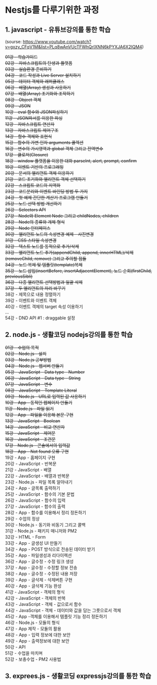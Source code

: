 # Nestjs를 다루기위한 과정
## 1.  javascript - 유튜브강의를 통한 학습
(sourse: https://www.youtube.com/watch?v=gxzy_CFqV1M&list=PLq8wAnVUcTFWhQrIXNN6kPYXJA6X2IQM4)

~~01강 - 학습가이드   
02강 - 자바스크립트의 탄생과 플랫폼    
03강 - 실습환경 준비하기  
04강 - 코드 작성과 Live Server 설치하기  
05강 - 데이터 객체와 래퍼클래스  
06강 - 배열(Array) 생성과 사용하기  
07강 - 배열(Array) 초기화와 조작하기  
08강 - Object 객체  
09강 - JSON    
10강 - eval 함수와 JSON파싱하기  
11강 - JSON파서를 이용한 파싱  
12강 - 자바스크립트 연산자  
13강 - 자바스크립트 제어구조  
14강 - 함수 객체와 표현식  
15강 - 함수의 가변 인자 arguments 콜렉션  
16강 - 변수의 가시영역과 global 객체 그리고 전역변수  
17강 - 클로저(Closure)  
18강 - window 플랫폼을 이용한 대화 parseInt, alert, prompt, confirm  
19강 - 이벤트 기반의 프로그래밍  
20강 - 문서의 엘리먼트 객체 이용하기  
21강 - 코드 초기화와 엘리먼트 객체 선택하기  
22강 - 스크립트 코드의 지역화  
23강 - 코드분리와 이벤트 바인딩 방법 두 가지  
24강 - 첫 예제 간단한 계산기 프로그램 만들기  
25강 - 노드 선택 방법 개선하기  
26강 - Selectors API  
27강 - Node와 Element Node 그리고 childNodes, children  
28강 - Node의 종류와 개체 형식  
29강 - Node 인터페이스  
30강 - 엘리먼트 노드의 속성변경 예제 - 사진변경  
31강 - CSS 스타일 속성변경  
32강 - 텍스트 노드를 동적으로 추가/삭제  
33강 - 엘리먼트 노드 추가(appendChild, append, innerHTML)/삭제(removeChild, remove) 그리고 주의할 점들  
34강 - 노드 복제 및 템플릿(template)복제  
35강 - 노드 삽입(insertBefore, insertAdjacentElement), 노드 순회(firstChild, previousSibli)    
36강 - 다중 엘리먼트 선택방법과 일괄 삭제  
37강 - 두 엘리먼트의 자리 바꾸기~~    
38강 - 제목으로 내용 정렬하기  
39강 - 이벤트와 이벤트 객체  
40강 - 이벤트 객체의 target 속성 이용하기  
...  
54강 - DND API #1 : draggable 설정  



## 2.  node.js - 생활코딩 nodejs강의를 통한 학습 

~~01강 - 수업의 목적  
02강 - Node.js - 설치  
03강 - Node.js 공부방법  
04강 - Node.js - 웹서버 만들기  
05강 - JavaScript - Data type - Number  
06강 - JavaScript - Data type - String  
07강 - JavaScript - 변수  
08강 - JavaScript - Template Literal  
09강 - Node.js - URL로 입력된 값 사용하기  
10강 - App - 동적인 웹페이지 만들기  
11강 - Node.js - 파일 읽기  
12강 - App - 파일을 이용해 본문 구현  
13강 - JavaScript - Boolean  
14강 - JavaScript - 비교 연산자  
15강 - JavaScript - 제어문  
16강 - JavaScript - 조건문  
17강 - Node.js - 콘솔에서의 입력값    
18강 - App - Not found 오류 구현~~  
19강 - App - 홈페이지 구현  
20강 - JavaScript - 반복문  
21강 - JavaScript - 배열  
22강 - JavaScript - 배열과 반복문  
23강 - Node.js - 파일 목록 알아내기  
24강 - App - 글목록 출력하기  
25강 - JavaScript - 함수의 기본 문법  
26강 - JavaScript - 함수의 입력    
27강 - JavaScript - 함수의 출력  
28강 - App - 함수를 이용해서 정리 정돈하기  
29강 - 수업의 정상  
30강 - Node.js - 동기와 비동기 그리고 콜백  
31강 - Node.js - 패키지 매니저와 PM2  
32강 - HTML - Form  
33강 - App - 글생성 UI 만들기  
34강 - App - POST 방식으로 전송된 데이터 받기  
35강 - App - 파일생성과 리다이렉션  
36강 - App - 글수정 - 수정 링크 생성  
37강 - App - 글수정 - 수정할 정보 전송  
38강 - App - 글수정 - 수정된 내용 저장  
39강 - App - 글삭제 - 삭제버튼 구현  
40강 - App - 글삭제 기능 완성  
41강 - JavaScript - 객체의 형식  
42강 - JavaScript - 객체의 반복  
43강 - JavaScript - 객체 - 값으로서 함수  
44강 - JavaScript - 객체 - 데이터와 값을 담는 그릇으로서 객체  
45강 - App -객체를 이용해서 템플릿 기능 정리 정돈하기  
46강 - Node.js - 모듈의 형식  
47강 - App 제작 - 모듈의 활용  
48강 - App - 입력 정보에 대한 보안  
49강 - App - 출력정보에 대한 보안  
50강 - API  
51강 - 수업을 마치며  
52강 - 보충수업 - PM2 사용법  



## 3.  exprees.js - 생활코딩 expressjs강의를 통한 학습
